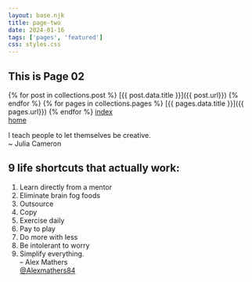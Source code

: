 ```yaml
---
layout: base.njk
title: page-two
date: 2024-01-16
tags: ['pages', 'featured']
css: styles.css
---
```

## This is Page 02
{% for post in collections.post %}
[{{ post.data.title }}]({{ post.url}})
{% endfor %}
{% for pages in collections.pages %}
[{{ pages.data.title }}]({{ pages.url}})
{% endfor %}
[index](/)  
[home](/home)  

I teach people to let themselves be creative.  
~ Julia Cameron  

## 9 life shortcuts that actually work:  
1. Learn directly from a mentor  
2. Eliminate brain fog foods  
3. Outsource  
4. Copy  
5. Exercise daily  
6. Pay to play  
7. Do more with less  
8. Be intolerant to worry  
9. Simplify everything.  
– Alex Mathers  
[@Alexmathers84](https://twitter.com/Alexmathers84)

